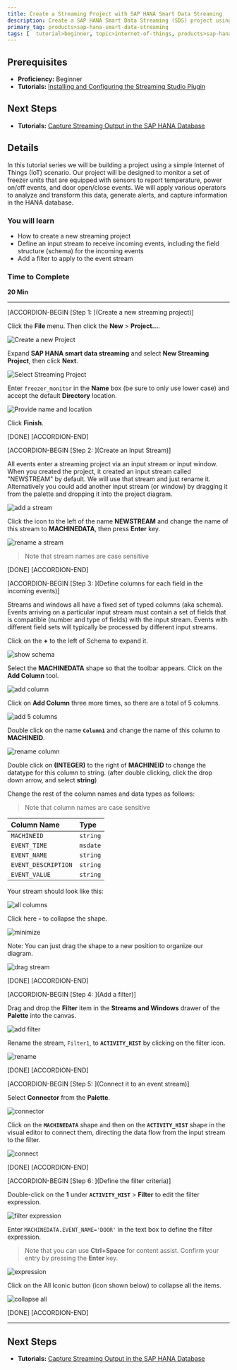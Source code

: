 ```yaml
---
title: Create a Streaming Project with SAP HANA Smart Data Streaming
description: Create a SAP HANA Smart Data Streaming (SDS) project using the streaming plug-in for Eclipse.
primary_tag: products>sap-hana-smart-data-streaming
tags: [  tutorial>beginner, topic>internet-of-things, products>sap-hana-smart-data-streaming, products>sap-hana\,-express-edition   ]
---
```

## Prerequisites  
 - **Proficiency:** Beginner
 - **Tutorials:** [Installing and Configuring the Streaming Studio Plugin](http://www.sap.com/developer/tutorials/hxe-ua-streaming-plugin.html)

## Next Steps
 - **Tutorials:** [Capture Streaming Output in the SAP HANA Database](http://www.sap.com/developer/tutorials/sds-event-stream-tables.html)

## Details

In this tutorial series we will be building a project using a simple Internet of Things (IoT) scenario.  Our project will be designed to monitor a set of freezer units that are equipped with sensors to report temperature, power on/off events, and door open/close events. We will apply various operators to analyze and transform this data, generate alerts, and capture information in the HANA database.

### You will learn  
 - How to create a new streaming project
 - Define an input stream to receive incoming events, including the field structure (schema) for the incoming events
 - Add a filter to apply to the event stream

### Time to Complete
**20 Min**

---
[ACCORDION-BEGIN [Step 1: ](Create a new streaming project)]

Click the **File** menu. Then click the **New** > **Project...**.

![Create a new Project](1-create-a-new-project.png)

Expand **SAP HANA smart data streaming** and select **New Streaming Project**, then click **Next**.

![Select Streaming Project](2-select-streaming-project.png)

Enter `freezer_monitor` in the **Name** box (be sure to only use lower case) and accept the default **Directory** location.

![Provide name and location](3-project-name.png)

Click **Finish**.

[DONE]
[ACCORDION-END]

[ACCORDION-BEGIN [Step 2: ](Create an Input Stream)]

All events enter a streaming project via an input stream or input window. When you created the project, it created an input stream called "NEWSTREAM" by default. We will use that stream and just rename it.  Alternatively you could add another input stream (or window) by dragging it from the palette and dropping it into the project diagram.

![add a stream](1-add-a-stream.png)

Click the icon to the left of the name **NEWSTREAM** and change the name of this stream to **MACHINEDATA**, then press **Enter** key.

![rename a stream](2-rename-a-stream.png)

> Note that stream names are case sensitive

[DONE]
[ACCORDION-END]

[ACCORDION-BEGIN [Step 3: ](Define columns for each field in the incoming events)]

Streams and windows all have a fixed set of typed columns (aka schema). Events arriving on a particular input stream must contain a set of fields that is compatible (number and type of fields) with the input stream.  Events with different field sets will typically be processed by different input streams.

Click on the **+** to the left of Schema to expand it.

![show schema](3-show-schema.png)

Select the **MACHINEDATA** shape so that the toolbar appears. Click on the **Add Column** tool.

![add column](4-add-column.png)

Click on **Add Column** three more times, so there are a total of 5 columns.

![add 5 columns](5-add-5-columns.png)

Double click on the name **`Column1`** and change the name of this column to **MACHINEID**.

![rename column](6-rename-column.png)

Double click on **(INTEGER)** to the right of **MACHINEID** to change the datatype for this column to string. (after double clicking, click the drop down arrow, and select **string**)

Change the rest of the column names and data types as follows:

> Note that column names are case sensitive

Column Name         | Type
:----------------   | :----------------
`MACHINEID`         | `string`
`EVENT_TIME`        | `msdate`
`EVENT_NAME`        | `string`
`EVENT_DESCRIPTION` | `string`
`EVENT_VALUE`       | `string`

Your stream should look like this:

![all columns](8-all-columns.png)

Click here **-**  to collapse the shape.

![minimize](9-minimize.png)

Note: You can just drag the shape to a new position to organize our diagram.

![drag stream](10-drag-stream.png)

[DONE]
[ACCORDION-END]

[ACCORDION-BEGIN [Step 4: ](Add a filter)]

Drag and drop the **Filter** item in the **Streams and Windows** drawer of the **Palette** into the canvas.

![add filter](1-add-filter.png)

Rename the stream, `Filter1`, to **`ACTIVITY_HIST`** by clicking on the filter icon.

![rename](2-rename-filter.png)

[DONE]
[ACCORDION-END]

[ACCORDION-BEGIN [Step 5: ](Connect it to an event stream)]

Select **Connector** from the **Palette**.

![connector](3-add-connector.png)

Click on the **`MACHINEDATA`** shape and then on the **`ACTIVITY_HIST`** shape in the visual editor to connect them, directing the data flow from the input stream to the filter.

![connect](4-connect-parts.png)

[DONE]
[ACCORDION-END]

[ACCORDION-BEGIN [Step 6: ](Define the filter criteria)]

Double-click on the **1** under **`ACTIVITY_HIST`** > **Filter** to edit the filter expression.

![filter expression](5-filter-expression.png)

Enter `MACHINEDATA.EVENT_NAME='DOOR'` in the text box to define the filter expression.

> Note that you can use **Ctrl+Space** for content assist. Confirm your entry by pressing the **Enter** key.

![expression](6-expression.png)

Click on the All Iconic button (icon shown below) to collapse all the items.

![collapse all](7-collapse.png)

[DONE]
[ACCORDION-END]

---

## Next Steps
 - **Tutorials:** [Capture Streaming Output in the SAP HANA Database](http://www.sap.com/developer/tutorials/sds-event-stream-tables.html)

